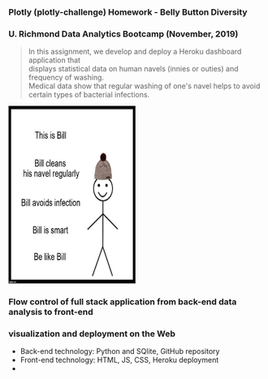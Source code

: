 ### Plotly (plotly-challenge) Homework - Belly Button Diversity 

### U. Richmond Data Analytics Bootcamp (November, 2019)

> In this assignment, we develop and deploy a Heroku dashboard application that   
> displays statistical data on human navels (innies or outies) and frequency
> of washing.  
> Medical data show that regular washing of one's navel helps to 
> avoid certain types of bacterial infections.
<!--  ### Cartoon of Bill, who cleans his navel and avoids infections! -->
<img src=".\Billcleanhisnavel.jpg"
     alt="NavelCartoon"
     float="right"
     width="250" height="350" />

### Flow control of full stack application from back-end data analysis to front-end
### visualization and deployment on the Web

* Back-end technology: Python and SQlite, GitHub repository
* Front-end technology: HTML, JS, CSS, Heroku deployment
* 